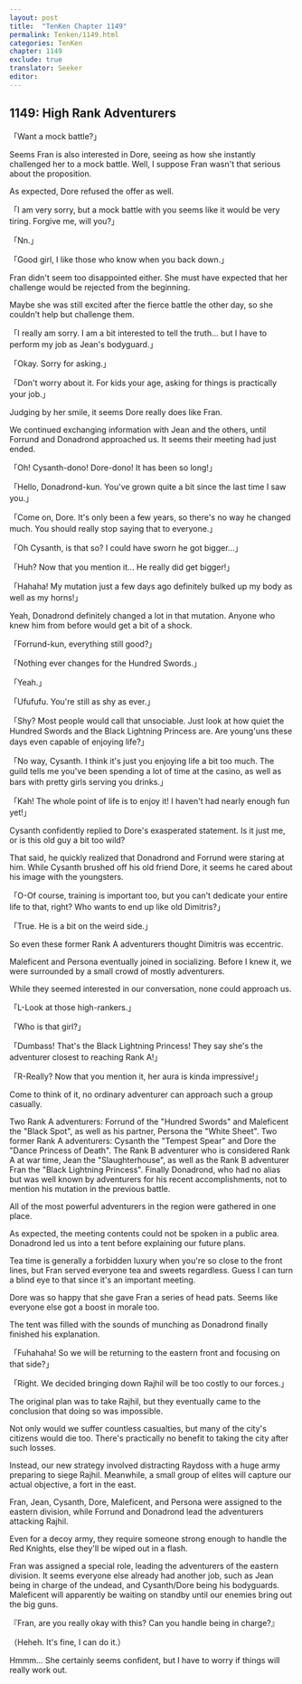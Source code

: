 ```yaml
---
layout: post
title:  "TenKen Chapter 1149"
permalink: Tenken/1149.html
categories: TenKen
chapter: 1149
exclude: true
translator: Seeker
editor: 
---
```

<h2>1149: High Rank Adventurers</h2>

「Want a mock battle?」

Seems Fran is also interested in Dore, seeing as how she instantly challenged her to a mock battle. Well, I suppose Fran wasn't that serious about the proposition.

As expected, Dore refused the offer as well.

「I am very sorry, but a mock battle with you seems like it would be very tiring. Forgive me, will you?」

「Nn.」

「Good girl, I like those who know when you back down.」

Fran didn't seem too disappointed either. She must have expected that her challenge would be rejected from the beginning.

Maybe she was still excited after the fierce battle the other day, so she couldn't help but challenge them.

「I really am sorry. I am a bit interested to tell the truth... but I have to perform my job as Jean's bodyguard.」

「Okay. Sorry for asking.」

「Don't worry about it. For kids your age, asking for things is practically your job.」

Judging by her smile, it seems Dore really does like Fran.

We continued exchanging information with Jean and the others, until Forrund and Donadrond approached us. It seems their meeting had just ended.

「Oh! Cysanth-dono! Dore-dono! It has been so long!」

「Hello, Donadrond-kun. You've grown quite a bit since the last time I saw you.」

「Come on, Dore. It's only been a few years, so there's no way he changed much. You should really stop saying that to everyone.」

「Oh Cysanth, is that so? I could have sworn he got bigger...」

「Huh? Now that you mention it... He really did get bigger!」

「Hahaha! My mutation just a few days ago definitely bulked up my body as well as my horns!」

Yeah, Donadrond definitely changed a lot in that mutation. Anyone who knew him from before would get a bit of a shock.

「Forrund-kun, everything still good?」

「Nothing ever changes for the Hundred Swords.」

「Yeah.」

「Ufufufu. You're still as shy as ever.」

「Shy? Most people would call that unsociable. Just look at how quiet the Hundred Swords and the Black Lightning Princess are. Are young'uns these days even capable of enjoying life?」

「No way, Cysanth. I think it's just you enjoying life a bit too much. The guild tells me you've been spending a lot of time at the casino, as well as bars with pretty girls serving you drinks.」

「Kah! The whole point of life is to enjoy it! I haven't had nearly enough fun yet!」

Cysanth confidently replied to Dore's exasperated statement. Is it just me, or is this old guy a bit too wild?

That said, he quickly realized that Donadrond and Forrund were staring at him. While Cysanth brushed off his old friend Dore, it seems he cared about his image with the youngsters.

「O-Of course, training is important too, but you can't dedicate your entire life to that, right?  Who wants to end up like old Dimitris?」

「True. He is a bit on the weird side.」

So even these former Rank A adventurers thought Dimitris was eccentric.

Maleficent and Persona eventually joined in socializing. Before I knew it, we were surrounded by a small crowd of mostly adventurers.

While they seemed interested in our conversation, none could approach us.

「L-Look at those high-rankers.」

「Who is that girl?」

「Dumbass! That's the Black Lightning Princess! They say she's the adventurer closest to reaching Rank A!」

「R-Really? Now that you mention it, her aura is kinda impressive!」

Come to think of it, no ordinary adventurer can approach such a group casually.

Two Rank A adventurers: Forrund of the "Hundred Swords" and Maleficent the "Black Spot", as well as his partner, Persona the "White Sheet". Two former Rank A adventurers: Cysanth the "Tempest Spear" and Dore the "Dance Princess of Death". The Rank B adventurer who is considered Rank A at war time, Jean the "Slaughterhouse", as well as the Rank B adventurer Fran the "Black Lightning Princess". Finally Donadrond, who had no alias but was well known by adventurers for his recent accomplishments, not to mention his mutation in the previous battle.

All of the most powerful adventurers in the region were gathered in one place.

As expected, the meeting contents could not be spoken in a public area. Donadrond led us into a tent before explaining our future plans.

Tea time is generally a forbidden luxury when you're so close to the front lines, but Fran served everyone tea and sweets regardless. Guess I can turn a blind eye to that since it's an important meeting.

Dore was so happy that she gave Fran a series of head pats. Seems like everyone else got a boost in morale too.

The tent was filled with the sounds of munching as Donadrond finally finished his explanation.

「Fuhahaha! So we will be returning to the eastern front and focusing on that side?」

「Right. We decided bringing down Rajhil will be too costly to our forces.」

The original plan was to take Rajhil, but they eventually came to the conclusion that doing so was impossible.

Not only would we suffer countless casualties, but many of the city's citizens would die too. There's practically no benefit to taking the city after such losses.

Instead, our new strategy involved distracting Raydoss with a huge army preparing to siege Rajhil. Meanwhile, a small group of elites will capture our actual objective, a fort in the east.

Fran, Jean, Cysanth, Dore, Maleficent, and Persona were assigned to the eastern division, while Forrund and Donadrond lead the adventurers attacking Rajhil.

Even for a decoy army, they require someone strong enough to handle the Red Knights, else they'll be wiped out in a flash.

Fran was assigned a special role, leading the adventurers of the eastern division. It seems everyone else already had another job, such as Jean being in charge of the undead, and Cysanth/Dore being his bodyguards. Maleficent will apparently be waiting on standby until our enemies bring out the big guns.

『Fran, are you really okay with this? Can you handle being in charge?』

（Heheh. It's fine, I can do it.）

Hmmm... She certainly seems confident, but I have to worry if things will really work out.



